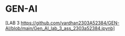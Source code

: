 # GEN-AI
[LAB 3 https://github.com/vardhan2303A52384/GEN-AI/blob/main/Gen_AI_lab_3_ass_2303a52384.ipynb]
